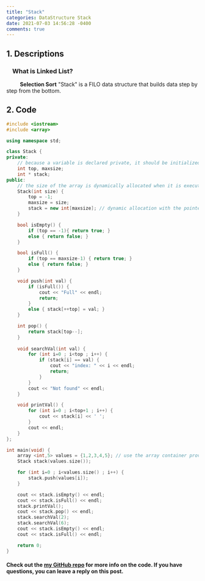 ```yaml
---
title: "Stack"
categories: DataStructure Stack
date: 2021-07-03 14:56:28 -0400
comments: true
---
```


## 1. Descriptions
### &nbsp;&nbsp;&nbsp;&nbsp;What is Linked List?  
&nbsp;&nbsp;&nbsp;&nbsp;&nbsp;&nbsp;&nbsp;&nbsp; **Selection Sort** "Stack" is a FILO data structure that builds data step by step from the bottom.   

## 2. Code
```cpp
#include <iostream>
#include <array>

using namespace std;

class Stack {
private:
    // because a variable is declared private, it should be initialized through the constructor.
    int top, maxsize;
    int * stack;
public:
    // the size of the array is dynamically allocated when it is executed using a constructor.
    Stack(int size) {
        top = -1;
        maxsize = size;
        stack = new int[maxsize]; // dynamic allocation with the pointer
    }

    bool isEmpty() {
        if (top == -1){ return true; }
        else { return false; }
    }

    bool isFull() {
        if (top == maxsize-1) { return true; }
        else { return false; }
    }

    void push(int val) {
        if (isFull()) {
            cout << "Full" << endl;
            return;
        }
        else { stack[++top] = val; }
    }

    int pop() {
        return stack[top--];
    }
    
    void searchVal(int val) {
        for (int i=0 ; i<top ; i++) {
            if (stack[i] == val) {
                cout << "index: " << i << endl;
                return;
            }
        }
        cout << "Not found" << endl;
    }

    void printVal() {
        for (int i=0 ; i<top+1 ; i++) {
            cout << stack[i] << ' ';
        }
        cout << endl;
    }
};

int main(void) {
    array <int,5> values = {1,2,3,4,5}; // use the array container provided by c++
    Stack stack(values.size());

    for (int i=0 ; i<values.size() ; i++) {
        stack.push(values[i]);
    }

    cout << stack.isEmpty() << endl;
    cout << stack.isFull() << endl;
    stack.printVal();
    cout << stack.pop() << endl;
    stack.searchVal(2);
    stack.searchVal(6);
    cout << stack.isEmpty() << endl;
    cout << stack.isFull() << endl;

    return 0;
}
```

#### Check out the [my GitHub repo][hyuk-gh] for more info on the code. If you have questions, you can leave a reply on this post.

[hyuk-gh]:   https://github.com/dlgur1994/StudyAlgorithms/DataStructure
